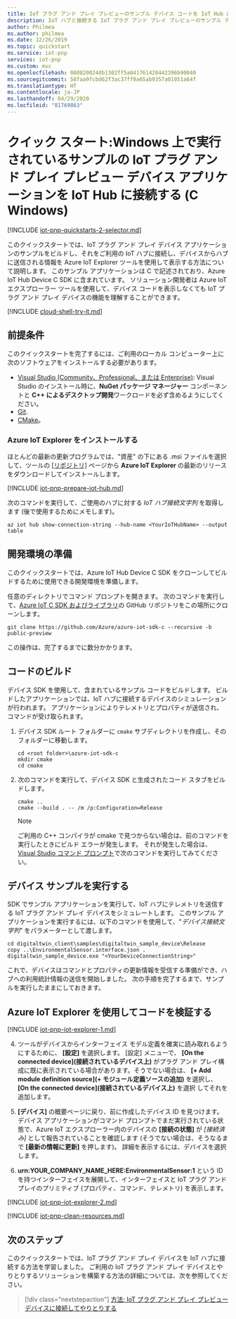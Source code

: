 ```yaml
---
title: IoT プラグ アンド プレイ プレビューのサンプル デバイス コードを IoT Hub に接続する (Windows) | Microsoft Docs
description: IoT ハブと接続する IoT プラグ アンド プレイ プレビューのサンプル デバイス コードを Windows 上でビルドして実行します。 Azure IoT Explorer ツールを使用して、デバイスからハブに送信された情報を表示します。
author: Philmea
ms.author: philmea
ms.date: 12/26/2019
ms.topic: quickstart
ms.service: iot-pnp
services: iot-pnp
ms.custom: mvc
ms.openlocfilehash: 080820024db1302ff5a841761428442396b90040
ms.sourcegitcommit: 58faa9fcbd62f3ac37ff0a65ab9357a01051a64f
ms.translationtype: HT
ms.contentlocale: ja-JP
ms.lasthandoff: 04/29/2020
ms.locfileid: "81769863"
---
```

# <a name="quickstart-connect-a-sample-iot-plug-and-play-preview-device-application-running-on-windows-to-iot-hub-c-windows"></a>クイック スタート:Windows 上で実行されているサンプルの IoT プラグ アンド プレイ プレビュー デバイス アプリケーションを IoT Hub に接続する (C Windows)

[!INCLUDE [iot-pnp-quickstarts-2-selector.md](../../includes/iot-pnp-quickstarts-2-selector.md)]

このクイックスタートでは、IoT プラグ アンド プレイ デバイス アプリケーションのサンプルをビルドし、それをご利用の IoT ハブに接続し、デバイスからハブに送信される情報を Azure IoT Explorer ツールを使用して表示する方法について説明します。 このサンプル アプリケーションは C で記述されており、Azure IoT Hub Device C SDK に含まれています。 ソリューション開発者は Azure IoT エクスプローラー ツールを使用して、デバイス コードを表示しなくても IoT プラグ アンド プレイ デバイスの機能を理解することができます。

[!INCLUDE [cloud-shell-try-it.md](../../includes/cloud-shell-try-it.md)]

## <a name="prerequisites"></a>前提条件

このクイックスタートを完了するには、ご利用のローカル コンピューター上に次のソフトウェアをインストールする必要があります。

* [Visual Studio (Community、Professional、または Enterprise)](https://visualstudio.microsoft.com/downloads/): Visual Studio のインストール時に、**NuGet パッケージ マネージャー** コンポーネントと **C++ によるデスクトップ開発**ワークロードを必ず含めるようにしてください。
* [Git](https://git-scm.com/download/).
* [CMake](https://cmake.org/download/)。

### <a name="install-the-azure-iot-explorer"></a>Azure IoT Explorer をインストールする

ほとんどの最新の更新プログラムでは、"資産" の下にある .msi ファイルを選択して、ツールの [[リポジトリ]](https://github.com/Azure/azure-iot-explorer/releases) ページから **Azure IoT Explorer** の最新のリリースをダウンロードしてインストールします。

[!INCLUDE [iot-pnp-prepare-iot-hub.md](../../includes/iot-pnp-prepare-iot-hub.md)]

次のコマンドを実行して、ご使用のハブに対する _IoT ハブ接続文字列_ を取得します (後で使用するためにメモします)。

```azurecli-interactive
az iot hub show-connection-string --hub-name <YourIoTHubName> --output table
```

## <a name="prepare-the-development-environment"></a>開発環境の準備

このクイックスタートでは、Azure IoT Hub Device C SDK をクローンしてビルドするために使用できる開発環境を準備します。

任意のディレクトリでコマンド プロンプトを開きます。 次のコマンドを実行して、[Azure IoT C SDK およびライブラリ](https://github.com/Azure/azure-iot-sdk-c)の GitHub リポジトリをこの場所にクローンします。

```cmd/sh
git clone https://github.com/Azure/azure-iot-sdk-c --recursive -b public-preview
```

この操作は、完了するまでに数分かかります。

## <a name="build-the-code"></a>コードのビルド

デバイス SDK を使用して、含まれているサンプル コードをビルドします。 ビルドしたアプリケーションでは、IoT ハブに接続するデバイスのシミュレーションが行われます。 アプリケーションによりテレメトリとプロパティが送信され、コマンドが受け取られます。

1. デバイス SDK ルート フォルダーに `cmake` サブディレクトリを作成し、そのフォルダーに移動します。

    ```cmd\sh
    cd <root folder>\azure-iot-sdk-c
    mkdir cmake
    cd cmake
    ```

1. 次のコマンドを実行して、デバイス SDK と生成されたコード スタブをビルドします。

    ```cmd\sh
    cmake ..
    cmake --build . -- /m /p:Configuration=Release
    ```

    > [!NOTE]
    > ご利用の C++ コンパイラが cmake で見つからない場合は、前のコマンドを実行したときにビルド エラーが発生します。 それが発生した場合は、[Visual Studio コマンド プロンプト](https://docs.microsoft.com/dotnet/framework/tools/developer-command-prompt-for-vs)で次のコマンドを実行してみてください。

## <a name="run-the-device-sample"></a>デバイス サンプルを実行する

SDK でサンプル アプリケーションを実行して、IoT ハブにテレメトリを送信する IoT プラグ アンド プレイ デバイスをシミュレートします。 このサンプル アプリケーションを実行するには、以下のコマンドを使用して、"_デバイス接続文字列_" をパラメーターとして渡します。

```cmd\sh
cd digitaltwin_client\samples\digitaltwin_sample_device\Release
copy ..\EnvironmentalSensor.interface.json .
digitaltwin_sample_device.exe "<YourDeviceConnectionString>"
```

これで、デバイスはコマンドとプロパティの更新情報を受信する準備ができ、ハブへの利用統計情報の送信を開始しました。 次の手順を完了するまで、サンプルを実行したままにしておきます。

## <a name="use-the-azure-iot-explorer-to-validate-the-code"></a>Azure IoT Explorer を使用してコードを検証する

[!INCLUDE [iot-pnp-iot-explorer-1.md](../../includes/iot-pnp-iot-explorer-1.md)]

4. ツールがデバイスからインターフェイス モデル定義を確実に読み取れるようにするために、 **[設定]** を選択します。 [設定] メニューで、 **[On the connected device]\(接続されているデバイス上\)** がプラグ アンド プレイ構成に既に表示されている場合があります。そうでない場合は、 **[+ Add module definition source]\(+ モジュール定義ソースの追加\)** を選択し、 **[On the connected device]\(接続されているデバイス上\)** を選択 してそれを追加します。

1. **[デバイス]** の概要ページに戻り、前に作成したデバイス ID を見つけます。 デバイス アプリケーションがコマンド プロンプトでまだ実行されている状態で、Azure IoT エクスプローラー内のデバイスの **[接続の状態]** が _[接続済み]_ として報告されていることを確認します (そうでない場合は、そうなるまで **[最新の情報に更新]** を押します)。 詳細を表示するには、デバイスを選択します。

1. **urn:YOUR_COMPANY_NAME_HERE:EnvironmentalSensor:1** という ID を持つインターフェイスを展開して、インターフェイスと IoT プラグ アンド プレイのプリミティブ (プロパティ、コマンド、テレメトリ) を表示します。

[!INCLUDE [iot-pnp-iot-explorer-2.md](../../includes/iot-pnp-iot-explorer-2.md)]

[!INCLUDE [iot-pnp-clean-resources.md](../../includes/iot-pnp-clean-resources.md)]

## <a name="next-steps"></a>次のステップ

このクイックスタートでは、IoT プラグ アンド プレイ デバイスを IoT ハブに接続する方法を学習しました。 ご利用の IoT プラグ アンド プレイ デバイスとやりとりするソリューションを構築する方法の詳細については、次を参照してください。

> [!div class="nextstepaction"]
> [方法: IoT プラグ アンド プレイ プレビュー デバイスに接続してやりとりする](howto-develop-solution.md)
